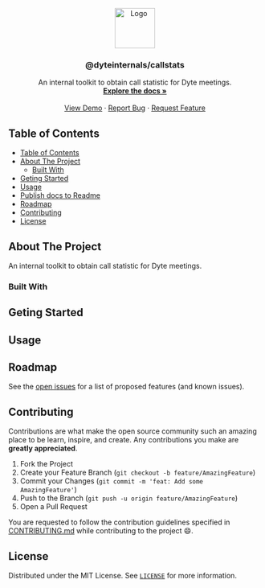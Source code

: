 <!-- PROJECT LOGO -->
<p align="center">
  <a href="https://dyte.in">
    <img src="https://dyte-uploads.s3.ap-south-1.amazonaws.com/dyte-logo-dark.svg" alt="Logo" width="80">
  </a>

  <h3 align="center">@dyteinternals/callstats</h3>

  <p align="center">
    An internal toolkit to obtain call statistic for Dyte meetings.
    <br />
    <a href="https://github.com/dyte-in/dyte-app-backend"><strong>Explore the docs »</strong></a>
    <br />
    <br />
    <a href="https://app.dyte.in">View Demo</a>
    ·
    <a href="https://github.com/dyte-in/dyte-app-backend/issues">Report Bug</a>
    ·
    <a href="https://github.com/dyte-in/dyte-app-backend/issues">Request Feature</a>
  </p>
</p>




<!-- TABLE OF CONTENTS -->
## Table of Contents


- [Table of Contents](#table-of-contents)
- [About The Project](#about-the-project)
  - [Built With](#built-with)
- [Geting Started](#geting-started)
- [Usage](#usage)
- [Publish docs to Readme](#publish-docs-to-readme)
- [Roadmap](#roadmap)
- [Contributing](#contributing)
- [License](#license)



<!-- ABOUT THE PROJECT -->
## About The Project
An internal toolkit to obtain call statistic for Dyte meetings.

### Built With





<!-- GETTING STARTED -->
## Geting Started

<!-- USAGE EXAMPLES -->
## Usage

<!-- ROADMAP -->
## Roadmap

See the [open issues](https://github.com/dyte-in/dyte-app-backend/issues) for a list of proposed features (and known issues).



<!-- CONTRIBUTING -->
## Contributing

Contributions are what make the open source community such an amazing place to be learn, inspire, and create. Any contributions you make are **greatly appreciated**.

1. Fork the Project
2. Create your Feature Branch (`git checkout -b feature/AmazingFeature`)
3. Commit your Changes (`git commit -m 'feat: Add some AmazingFeature'`)
4. Push to the Branch (`git push -u origin feature/AmazingFeature`)
5. Open a Pull Request

You are requested to follow the contribution guidelines specified in [CONTRIBUTING.md](./CONTRIBUTING.md) while contributing to the project :smile:.

<!-- LICENSE -->
## License

Distributed under the MIT License. See [`LICENSE`](./LICENSE) for more information.



<!-- MARKDOWN LINKS & IMAGES -->
<!-- https://www.markdownguide.org/basic-syntax/#reference-style-links -
